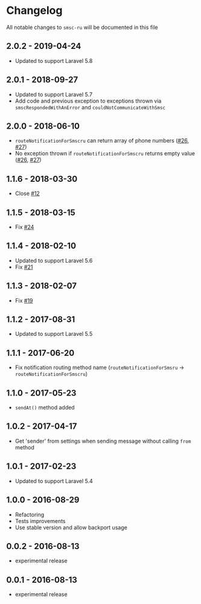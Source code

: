 # Changelog

All notable changes to `smsc-ru` will be documented in this file

## 2.0.2 - 2019-04-24

- Updated to support Laravel 5.8

## 2.0.1 - 2018-09-27

- Updated to support Laravel 5.7
- Add code and previous exception to exceptions thrown via `smscRespondedWithAnError` and `couldNotCommunicateWithSmsc`

## 2.0.0 - 2018-06-10

- `routeNotificationForSmscru` can return array of phone numbers ([#26](https://github.com/laravel-notification-channels/smsc-ru/issues/26), [#27](https://github.com/laravel-notification-channels/smsc-ru/pull/27))
- No exception thrown if `routeNotificationForSmscru` returns empty value ([#26](https://github.com/laravel-notification-channels/smsc-ru/issues/26), [#27](https://github.com/laravel-notification-channels/smsc-ru/pull/27))

## 1.1.6 - 2018-03-30

- Close [#12](https://github.com/laravel-notification-channels/smsc-ru/issues/12)

## 1.1.5 - 2018-03-15

- Fix [#24](https://github.com/laravel-notification-channels/smsc-ru/issues/24)

## 1.1.4 - 2018-02-10

- Updated to support Laravel 5.6
- Fix [#21](https://github.com/laravel-notification-channels/smsc-ru/issues/21)

## 1.1.3 - 2018-02-07

- Fix [#19](https://github.com/laravel-notification-channels/smsc-ru/issues/19)

## 1.1.2 - 2017-08-31

- Updated to support Laravel 5.5

## 1.1.1 - 2017-06-20

- Fix notification routing method name (`routeNotificationForSmsru` → `routeNotificationForSmscru`)

## 1.1.0 - 2017-05-23

- `sendAt()` method added

## 1.0.2 - 2017-04-17

- Get 'sender' from settings when sending message without calling `from` method

## 1.0.1 - 2017-02-23

- Updated to support Laravel 5.4

## 1.0.0 - 2016-08-29

- Refactoring
- Tests improvements
- Use stable version and allow backport usage

## 0.0.2 - 2016-08-13

- experimental release

## 0.0.1 - 2016-08-13

- experimental release
